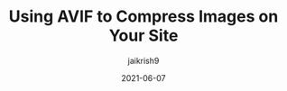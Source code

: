 ---
author: jaikrish9
date: 2021-06-07
layout: post.njk
publisher: chromiumdev
tags:
  - article
  - performance
  - images
  - compression
target_url: https://web.dev/compress-images-avif/
title: Using AVIF to Compress Images on Your Site
---